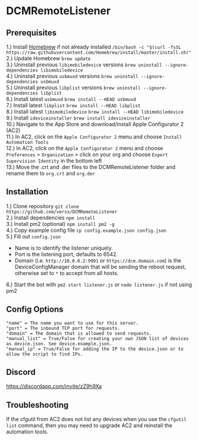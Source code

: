 # DCMRemoteListener  

## Prerequisites  
1.) Install [Homebrew](https://brew.sh) if not already installed `/bin/bash -c "$(curl -fsSL https://raw.githubusercontent.com/Homebrew/install/master/install.sh)"`  
2.) Update Homebrew `brew update`  
3.) Uninstall previous `libimobiledevice` versions `brew uninstall --ignore-dependencies libimobiledevice`  
4.) Uninstall previous `usbmuxd` versions `brew uninstall --ignore-dependencies usbmuxd`  
5.) Uninstall previous `libplist` versions `brew uninstall --ignore-dependencies libplist`  
6.) Install latest `usbmuxd` `brew install --HEAD usbmuxd`  
7.) Install latest `libplist` `brew install --HEAD libplist`   
8.) Install latest `libimobiledevice` `brew install --HEAD libimobiledevice`  
9.) Install `ideviceinstaller` `brew install ideviceinstaller`  
10.) Navigate to the App Store and download/install Apple Configurator 2 (AC2)<br>
11.) In AC2, click on the `Apple Configurator 2` menu and choose `Install Automation Tools`<br>
12.) In AC2, click on the `Apple Configurator 2` menu and choose `Preferences` > `Organization` > click on your org and choose `Export Supervision Identity` in the bottom left<br>
13.) Move the .crt and .der files to the DCMRemoteListener folder and rename them to `org.crt` and `org.der`<br>

## Installation  
1.) Clone repository `git clone https://github.com/versx/DCMRemoteListener`  
2.) Install dependencies `npm install`  
3.) Install pm2 (optional) `npm install pm2 -g`  
4.) Copy example config file `cp config.example.json config.json`  
5.) Fill out `config.json`  
  * Name is to identify the listener uniquely.
  * Port is the listening port, defaults to 6542.
  * Domain (i.e. `http://10.0.0.2:9991` or `https://dcm.domain.com`) is the DeviceConfigManager domain that will be sending the reboot request, otherwise set to `*` to accept from all hosts.

6.) Start the bot with `pm2 start listener.js` or `node listener.js` if not using pm2  

## Config Options
```
"name" = The name you want to use for this server.
"port" = The inbound TCP port for requests.
"domain" = The domain that is allowed to send requests.
"manual_list" = True/False for creating your own JSON list of devices as device.json. See device.example.json.
"manual_ip" = True/False for adding the IP to the device.json or to allow the script to find IPs.
```

## Discord  
https://discordapp.com/invite/zZ9h9Xa  

## Troubleshooting
If the cfgutil from AC2 does not list any devices when you use the `cfgutil list` command, then you may need to upgrade AC2 and reinstall the automation tools.
